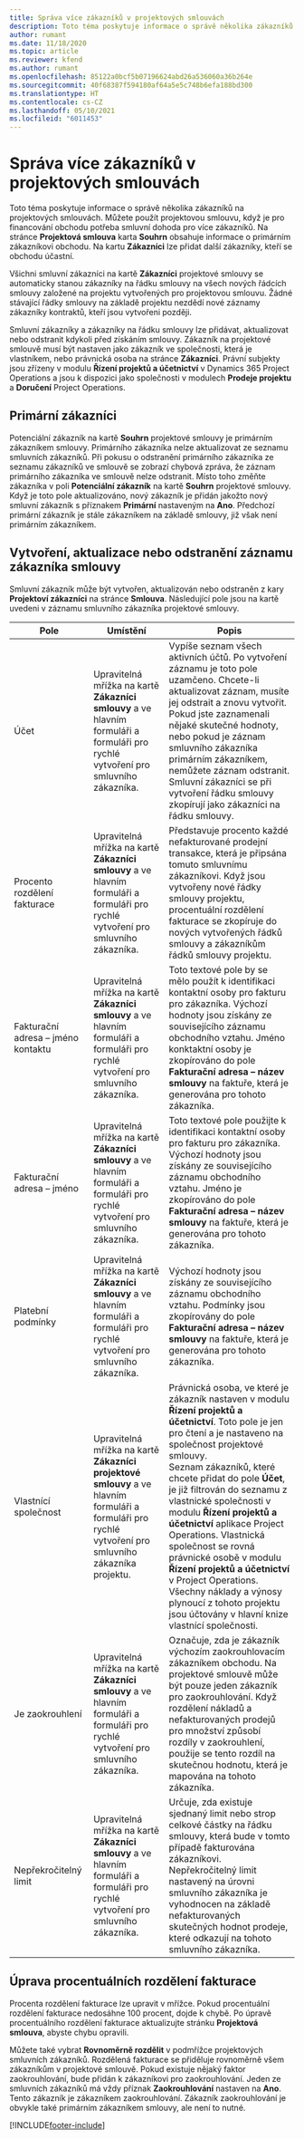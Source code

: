```yaml
---
title: Správa více zákazníků v projektových smlouvách
description: Toto téma poskytuje informace o správě několika zákazníků na projektových smlouvách.
author: rumant
ms.date: 11/18/2020
ms.topic: article
ms.reviewer: kfend
ms.author: rumant
ms.openlocfilehash: 85122a0bcf5b07196624abd26a536060a36b264e
ms.sourcegitcommit: 40f68387f594180af64a5e5c748b6efa188bd300
ms.translationtype: HT
ms.contentlocale: cs-CZ
ms.lasthandoff: 05/10/2021
ms.locfileid: "6011453"
---
```

# <a name="manage-multiple-customers-on-project-contracts"></a>Správa více zákazníků v projektových smlouvách

Toto téma poskytuje informace o správě několika zákazníků na projektových smlouvách. Můžete použít projektovou smlouvu, když je pro financování obchodu potřeba smluvní dohoda pro více zákazníků. Na stránce **Projektová smlouva** karta **Souhrn** obsahuje informace o primárním zákazníkovi obchodu. Na kartu **Zákazníci** lze přidat další zákazníky, kteří se obchodu účastní.

Všichni smluvní zákazníci na kartě **Zákazníci** projektové smlouvy se automaticky stanou zákazníky na řádku smlouvy na všech nových řádcích smlouvy založené na projektu vytvořených pro projektovou smlouvu. Žádné stávající řádky smlouvy na základě projektu nezdědí nové záznamy zákazníky kontraktů, kteří jsou vytvořeni později.

Smluvní zákazníky a zákazníky na řádku smlouvy lze přidávat, aktualizovat nebo odstranit kdykoli před získáním smlouvy. Zákazník na projektové smlouvě musí být nastaven jako zákazník ve společnosti, která je vlastníkem, nebo právnická osoba na stránce **Zákazníci**. Právní subjekty jsou zřízeny v modulu **Řízení projektů a účetnictví** v Dynamics 365 Project Operations a jsou k dispozici jako společnosti v modulech **Prodeje projektu** a **Doručení** Project Operations.

## <a name="primary-customers"></a>Primární zákazníci

Potenciální zákazník na kartě **Souhrn** projektové smlouvy je primárním zákazníkem smlouvy. Primárního zákazníka nelze aktualizovat ze seznamu smluvních zákazníků. Při pokusu o odstranění primárního zákazníka ze seznamu zákazníků ve smlouvě se zobrazí chybová zpráva, že záznam primárního zákazníka ve smlouvě nelze odstranit. Místo toho změňte zákazníka v poli **Potenciální zákazník** na kartě **Souhrn** projektové smlouvy. Když je toto pole aktualizováno, nový zákazník je přidán jakožto nový smluvní zákazník s příznakem **Primární** nastaveným na **Ano**. Předchozí primární zákazník je stále zákazníkem na základě smlouvy, již však není primárním zákazníkem.

## <a name="create-update-or-delete-a-contract-customer-record"></a>Vytvoření, aktualizace nebo odstranění záznamu zákazníka smlouvy

Smluvní zákazník může být vytvořen, aktualizován nebo odstraněn z kary **Projektoví zákazníci** na stránce **Smlouva**. Následující pole jsou na kartě uvedeni v záznamu smluvního zákazníka projektové smlouvy.

| **Pole** | **Umístění** | **Popis** | 
| --- | --- | --- | 
| Účet | Upravitelná mřížka na kartě **Zákazníci smlouvy** a ve hlavním formuláři a formuláři pro rychlé vytvoření pro smluvního zákazníka. | Vypíše seznam všech aktivních účtů. Po vytvoření záznamu je toto pole uzamčeno. Chcete-li aktualizovat záznam, musíte jej odstrait a znovu vytvořit. Pokud jste zaznamenali nějaké skutečné hodnoty, nebo pokud je záznam smluvního zákazníka primárním zákazníkem, nemůžete záznam odstranit. Smluvní zákazníci se při vytvoření řádku smlouvy zkopírují jako zákazníci na řádku smlouvy. |
| Procento rozdělení fakturace | Upravitelná mřížka na kartě **Zákazníci smlouvy** a ve hlavním formuláři a formuláři pro rychlé vytvoření pro smluvního zákazníka. | Představuje procento každé nefakturované prodejní transakce, která je připsána tomuto smluvnímu zákazníkovi. Když jsou vytvořeny nové řádky smlouvy projektu, procentuální rozdělení fakturace se zkopíruje do nových vytvořených řádků smlouvy a zákazníkům řádků smlouvy projektu. |
| Fakturační adresa – jméno kontaktu | Upravitelná mřížka na kartě **Zákazníci smlouvy** a ve hlavním formuláři a formuláři pro rychlé vytvoření pro smluvního zákazníka. | Toto textové pole by se mělo použít k identifikaci kontaktní osoby pro fakturu pro zákazníka. Výchozí hodnoty jsou získány ze souvisejícího záznamu obchodního vztahu. Jméno konktaktní osoby je zkopírováno do pole **Fakturační adresa – název smlouvy** na faktuře, která je generována pro tohoto zákazníka. |
| Fakturační adresa – jméno | Upravitelná mřížka na kartě **Zákazníci smlouvy** a ve hlavním formuláři a formuláři pro rychlé vytvoření pro smluvního zákazníka. | Toto textové pole použijte k identifikaci kontaktní osoby pro fakturu pro zákazníka. Výchozí hodnoty jsou získány ze souvisejícího záznamu obchodního vztahu. Jméno je zkopírováno do pole **Fakturační adresa – název smlouvy** na faktuře, která je generována pro tohoto zákazníka. |
| Platební podmínky | Upravitelná mřížka na kartě **Zákazníci smlouvy** a ve hlavním formuláři a formuláři pro rychlé vytvoření pro smluvního zákazníka. | Výchozí hodnoty jsou získány ze souvisejícího záznamu obchodního vztahu. Podmínky jsou zkopírovány do pole **Fakturační adresa – název smlouvy** na faktuře, která je generována pro tohoto zákazníka. |
| Vlastnící společnost | Upravitelná mřížka na kartě **Zákazníci projektové smlouvy** a ve hlavním formuláři a formuláři pro rychlé vytvoření pro smluvního zákazníka projektu. | Právnická osoba, ve které je zákazník nastaven v modulu **Řízení projektů a účetnictví**. Toto pole je jen pro čtení a je nastaveno na společnost projektové smlouvy.</br>Seznam zákazníků, které chcete přidat do pole **Účet**, je již filtrován do seznamu z vlastnické společnosti v modulu **Řízení projektů a účetnictví** aplikace Project Operations. Vlastnická společnost se rovná právnické osobě v modulu **Řízení projektů a účetnictví** v Project Operations. Všechny náklady a výnosy plynoucí z tohoto projektu jsou účtovány v hlavní knize vlastnící společnosti. |
| Je zaokrouhlení | Upravitelná mřížka na kartě **Zákazníci smlouvy** a ve hlavním formuláři a formuláři pro rychlé vytvoření pro smluvního zákazníka. | Označuje, zda je zákazník výchozím zaokrouhlovacím zákazníkem obchodu. Na projektové smlouvě může být pouze jeden zákazník pro zaokrouhlování. Když rozdělení nákladů a nefakturovaných prodejů pro množství způsobí rozdíly v zaokrouhlení, použije se tento rozdíl na skutečnou hodnotu, která je mapována na tohoto zákazníka. |
| Nepřekročitelný limit | Upravitelná mřížka na kartě **Zákazníci smlouvy** a ve hlavním formuláři a formuláři pro rychlé vytvoření pro smluvního zákazníka. | Určuje, zda existuje sjednaný limit nebo strop celkové částky na řádku smlouvy, která bude v tomto případě fakturována zákazníkovi. Nepřekročitelný limit nastavený na úrovni smluvního zákazníka je vyhodnocen na základě nefakturovaných skutečných hodnot prodeje, které odkazují na tohoto smluvního zákazníka. |

## <a name="edit-billing-split-percentages"></a>Úprava procentuálních rozdělení fakturace

Procenta rozdělení fakturace lze upravit v mřížce. Pokud procentuální rozdělení fakturace nedosáhne 100 procent, dojde k chybě. Po úpravě procentuálního rozdělení fakturace aktualizujte stránku **Projektová smlouva**, abyste chybu opravili.

Můžete také vybrat **Rovnoměrně rozdělit** v podmřížce projektových smluvních zákazníků. Rozdělená fakturace se přiděluje rovnoměrně všem zákazníkům v projektové smlouvě. Pokud existuje nějaký faktor zaokrouhlování, bude přidán k zákazníkovi pro zaokrouhlování. Jeden ze smluvních zákazníků má vždy příznak **Zaokrouhlování** nastaven na **Ano**. Tento zákazník je zákazníkem zaokrouhlování. Zákazník zaokrouhlování je obvykle také primárním zákazníkem smlouvy, ale není to nutné.


[!INCLUDE[footer-include](../includes/footer-banner.md)]
